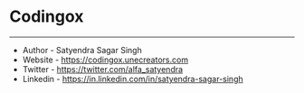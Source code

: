 # Codingox
--------------------------------------------------------------
- Author    - Satyendra Sagar Singh
- Website   - https://codingox.unecreators.com
- Twitter   - https://twitter.com/alfa_satyendra
- Linkedin  - https://in.linkedin.com/in/satyendra-sagar-singh
